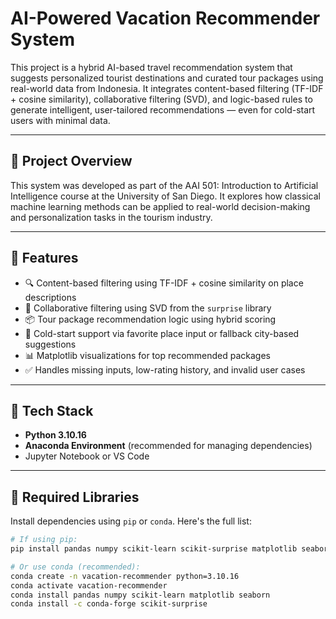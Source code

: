# AI-Powered Vacation Recommender System

This project is a hybrid AI-based travel recommendation system that suggests personalized tourist destinations and curated tour packages using real-world data from Indonesia. It integrates content-based filtering (TF-IDF + cosine similarity), collaborative filtering (SVD), and logic-based rules to generate intelligent, user-tailored recommendations — even for cold-start users with minimal data.

---

## 📌 Project Overview

This system was developed as part of the AAI 501: Introduction to Artificial Intelligence course at the University of San Diego. It explores how classical machine learning methods can be applied to real-world decision-making and personalization tasks in the tourism industry.

---

## 🚀 Features

- 🔍 Content-based filtering using TF-IDF + cosine similarity on place descriptions
- 🧠 Collaborative filtering using SVD from the `surprise` library
- 📦 Tour package recommendation logic using hybrid scoring
- 🌱 Cold-start support via favorite place input or fallback city-based suggestions
- 📊 Matplotlib visualizations for top recommended packages
- ✅ Handles missing inputs, low-rating history, and invalid user cases

---

## 🧪 Tech Stack

- **Python 3.10.16**
- **Anaconda Environment** (recommended for managing dependencies)
- Jupyter Notebook or VS Code

---

## 🧰 Required Libraries

Install dependencies using `pip` or `conda`. Here's the full list:

```bash
# If using pip:
pip install pandas numpy scikit-learn scikit-surprise matplotlib seaborn

# Or use conda (recommended):
conda create -n vacation-recommender python=3.10.16
conda activate vacation-recommender
conda install pandas numpy scikit-learn matplotlib seaborn
conda install -c conda-forge scikit-surprise